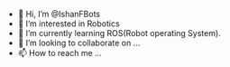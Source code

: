 - 👋 Hi, I’m @IshanFBots
- 👀 I’m interested in Robotics
- 🌱 I’m currently learning ROS(Robot operating System).
- 💞️ I’m looking to collaborate on ...
- 📫 How to reach me ...

<!---
IshanFBots is a ✨ special ✨ repository because its `README.md` (this file) appears on your GitHub profile.
You can click the Preview link to take a look at your changes.
--->
